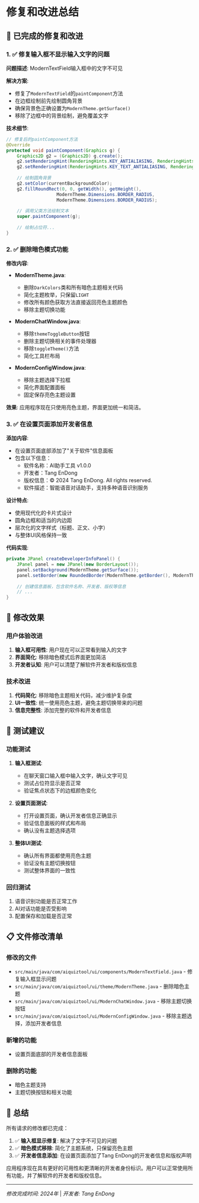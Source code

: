 # 修复和改进总结

## 🔧 已完成的修复和改进

### 1. ✅ 修复输入框不显示输入文字的问题

**问题描述**: ModernTextField输入框中的文字不可见

**解决方案**:
- 修复了`ModernTextField`的`paintComponent`方法
- 在边框绘制前先绘制圆角背景
- 确保背景色正确设置为`ModernTheme.getSurface()`
- 移除了边框中的背景绘制，避免覆盖文字

**技术细节**:
```java
// 修复后的paintComponent方法
@Override
protected void paintComponent(Graphics g) {
    Graphics2D g2 = (Graphics2D) g.create();
    g2.setRenderingHint(RenderingHints.KEY_ANTIALIASING, RenderingHints.VALUE_ANTIALIAS_ON);
    g2.setRenderingHint(RenderingHints.KEY_TEXT_ANTIALIASING, RenderingHints.VALUE_TEXT_ANTIALIAS_ON);
    
    // 绘制圆角背景
    g2.setColor(currentBackgroundColor);
    g2.fillRoundRect(0, 0, getWidth(), getHeight(), 
                   ModernTheme.Dimensions.BORDER_RADIUS, 
                   ModernTheme.Dimensions.BORDER_RADIUS);
    
    // 调用父类方法绘制文本
    super.paintComponent(g);
    
    // 绘制占位符...
}
```

### 2. ✅ 删除暗色模式功能

**修改内容**:
- **ModernTheme.java**: 
  - 删除`DarkColors`类和所有暗色主题相关代码
  - 简化主题枚举，只保留`LIGHT`
  - 修改所有颜色获取方法直接返回亮色主题颜色
  - 移除主题切换功能

- **ModernChatWindow.java**:
  - 移除`themeToggleButton`按钮
  - 删除主题切换相关的事件处理器
  - 移除`toggleTheme()`方法
  - 简化工具栏布局

- **ModernConfigWindow.java**:
  - 移除主题选择下拉框
  - 简化界面配置面板
  - 固定保存亮色主题设置

**效果**: 应用程序现在只使用亮色主题，界面更加统一和简洁。

### 3. ✅ 在设置页面添加开发者信息

**添加内容**:
- 在设置页面底部添加了"关于软件"信息面板
- 包含以下信息：
  - 软件名称：AI助手工具 v1.0.0
  - 开发者：Tang EnDong
  - 版权信息：© 2024 Tang EnDong. All rights reserved.
  - 软件描述：智能语音对话助手，支持多种语音识别服务

**设计特点**:
- 使用现代化的卡片式设计
- 圆角边框和适当的内边距
- 层次化的文字样式（标题、正文、小字）
- 与整体UI风格保持一致

**代码实现**:
```java
private JPanel createDeveloperInfoPanel() {
    JPanel panel = new JPanel(new BorderLayout());
    panel.setBackground(ModernTheme.getSurface());
    panel.setBorder(new RoundedBorder(ModernTheme.getBorder(), ModernTheme.Dimensions.BORDER_RADIUS));
    
    // 创建信息面板，包含软件名称、开发者、版权等信息
    // ...
}
```

## 🎯 修改效果

### 用户体验改进
1. **输入框可用性**: 用户现在可以正常看到输入的文字
2. **界面简化**: 移除暗色模式后界面更加简洁
3. **开发者认知**: 用户可以清楚了解软件开发者和版权信息

### 技术改进
1. **代码简化**: 移除暗色主题相关代码，减少维护复杂度
2. **UI一致性**: 统一使用亮色主题，避免主题切换带来的问题
3. **信息完整性**: 添加完整的软件和开发者信息

## 🚀 测试建议

### 功能测试
1. **输入框测试**:
   - 在聊天窗口输入框中输入文字，确认文字可见
   - 测试占位符显示是否正常
   - 验证焦点状态下的边框颜色变化

2. **设置页面测试**:
   - 打开设置页面，确认开发者信息正确显示
   - 验证信息面板的样式和布局
   - 确认没有主题选择选项

3. **整体UI测试**:
   - 确认所有界面都使用亮色主题
   - 验证没有主题切换按钮
   - 测试整体界面的一致性

### 回归测试
1. 语音识别功能是否正常工作
2. AI对话功能是否受影响
3. 配置保存和加载是否正常

## 📋 文件修改清单

### 修改的文件
- `src/main/java/com/aiquiztool/ui/components/ModernTextField.java` - 修复输入框显示问题
- `src/main/java/com/aiquiztool/ui/theme/ModernTheme.java` - 删除暗色主题
- `src/main/java/com/aiquiztool/ui/ModernChatWindow.java` - 移除主题切换按钮
- `src/main/java/com/aiquiztool/ui/ModernConfigWindow.java` - 移除主题选择，添加开发者信息

### 新增的功能
- 设置页面底部的开发者信息面板

### 删除的功能
- 暗色主题支持
- 主题切换按钮和相关功能

## 🎉 总结

所有请求的修改都已完成：

1. ✅ **输入框显示修复**: 解决了文字不可见的问题
2. ✅ **暗色模式移除**: 简化了主题系统，只保留亮色主题
3. ✅ **开发者信息添加**: 在设置页面添加了Tang EnDong的开发者信息和版权声明

应用程序现在具有更好的可用性和更清晰的开发者身份标识。用户可以正常使用所有功能，并了解软件的开发者和版权信息。

---

*修改完成时间: 2024年* | *开发者: Tang EnDong*


